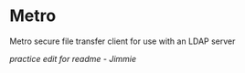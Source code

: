 # Metro
Metro secure file transfer client for use with an LDAP server


*practice edit for readme - Jimmie*